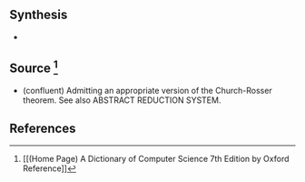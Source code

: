 ## Synthesis
- 
## Source [^1]
- (confluent) Admitting an appropriate version of the Church-Rosser theorem. See also ABSTRACT REDUCTION SYSTEM.
## References

[^1]: [[(Home Page) A Dictionary of Computer Science 7th Edition by Oxford Reference]]